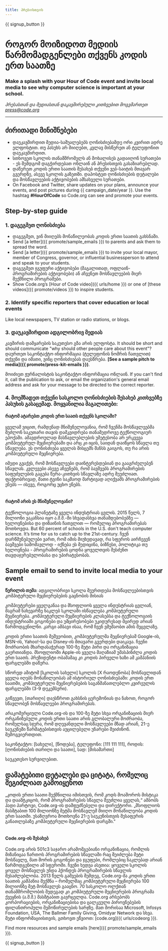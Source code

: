 ```yaml
---
title: პრესისთვის
---
```


{{ signup_button }}

# როგორ მოიზიდოთ მედიის წარმომადგენლები თქვენს კოდის ერთ საათზე

### Make a splash with your Hour of Code event and invite local media to see why computer science is important at your school.

*პრესასთან და მედიასთან დაკავშირებული კითხვებით მოგვმართეთ <press@code.org>*

* * *

## ძირითადი მინიშნებები

- დაუკავშირდით მედია-საშუალებებს ღონისძიებამდე ორი კვირით ადრე ელფოსტით. თუ პასუხს არ მიიღებთ, კვლავ მისწერეთ ან ტელეფონით დაუკავშირდით.
- სთხოვეთ სკოლის თანამშრომელს ან მოხალისეს გადაიღონ სურათები - ეს შემდგომ დაგჭირდებათ ონლაინ ან პრესისთვის გასაზიარებლად.
- დაწერეთ კოდის ერთი საათის შესახებ თქვენი ვებ-საიტის მთავარ გვერდზე, ასევე სკოლის გაზეთში. დაპოსტეთ ღონისძიების დეტალები და მოსწავლეების აქტივობების ამსახველი სურათები.
- On Facebook and Twitter, share updates on your plans, announce your events, and post pictures during {{ campaign_date/year }}. Use the hashtag **#HourOfCode** so Code.org can see and promote your events.

## Step-by-step guide

### 1. დაგეგმეთ ღონისძიება

- დაგეგმეთ, ვინ მიიღებს მონაწილეობას კოდის ერთი საათის გახსნაში.
- Send [a letter]({{ promote/sample_emails }}) to parents and ask them to spread the word.
- Send [a letter]({{ promote/sample_emails }}) to invite your local mayor, member of Congress, governor, or influential businessperson to attend and speak to your students.
- დაგეგმეთ ჯგუფური აქტივობები (მაგალითად, ოფლაინ-პროგრამირების აქტივობები) ან აჩვენეთ მოსწავლეების მიერ შექმნილი პროგრამები.
- Show Code.org’s [Hour of Code video]({{ urls/home }}) or one of [these videos]({{ promote/videos }}) to inspire students. <br />

### 2. Identify specific reporters that cover education or local events

Like local newspapers, TV station or radio stations, or blogs. <br />

### 3. დაუკავშირდით ადგილობრივ მედიას

კავშირის დამყარების საკუთესო გზა არის ელფოსტა. It should be short and should communicate "why should other people care about this event"? დაურთეთ საკონტაქტო ინფორმაცია (ტელეფონის ნომრის ჩათვლით) თქვენი და იმათი, ვინც ღონისძიებას დაესწრება. **[See a sample pitch to media]({{ promote/press-kit-emails }})**.

მოიძიეთ ჟურნალისტის საკონტაქტო ინფორმაცია ონლაინ. If you can't find it, call the publication to ask, or email the organization's general email address and ask for your message to be directed to the correct reporter. <br />

### 4. მოემზადეთ თქვენი სასკოლო ღონისძიების შესახებ კითხვებზე პასუხის გასაცემად. მოყვანილია მაგალითები:

#### რატომ ატარებთ კოდის ერთ საათს თქვენს სკოლაში?

ყველამ ვიცით, რამდენად მნიშვნელოვანია, რომ ჩვენმა მოსწავლეებმა შეძლონ საკუთარი თავის დამკვიდრება თანამედროვე ტექნოლოგიურ ეპოქაში. ამავდროულად მასწავლებლების უმეტესობა არ ერკვევა კომპიუტერულ მეცნიერებაში და არც კი იცის, საიდან დაიწყოს სწავლა თუ სწავლება. ეს ღონისძიება ყველას მისცემს შანსს გაიგოს, თუ რა არის კომპიუტერული მეცნიერება.

იმედი გვაქვს, რომ მოსწავლეები დაინტერესდებიან და გააგრძელებენ სწავლას. კვლევები ასევე აჩვენებს, რომ ბავშვებს პროგრამირების საფუძვლების გაგება წერა-კითხვის სწავლაზე ადრე შეუძლიათ. ფაქტობრივად, მათი ტვინი საკმაოდ მარტივად აღიქვამს პროგრამირების ენებს — ისევე, როგორც უცხო ენებს. <br /> <br />

#### რატომ არის ეს მნიშვნელოვანი?

ტექნოლოგია პლანეტაზე ყველა ინდუსტრიას ცვლის. 2015 წელს, 7 მილიონი ვაკანსია იყო ა.შ.შ.-ში სხვადასხვა თანამდებობებზე — ხელოვნებისა და დიზაინის ჩათვლით — რომელიც პროგრამირებას მოთხოვდა. But 60 percent of schools in the U.S. don't teach computer science. It’s time for us to catch up to the 21st-century. ჩვენ დარწმუნებულები ვართ, რომ იმის მიუხედავად, რა სფეროს აირჩევენ ბავშვები სამომავლოდ - იქნება ეს მედიცინა, ბიზნესი, პოლიტიკა თუ ხელოვნება - პროგრამირების ცოდნა ყოველთვის შესძენთ თავდაჯერებულობასა და უპირატესობას. <br />

<a id="sample-emails"></a>

## Sample email to send to invite local media to your event

**წერილის თემა:** ადგილობრივი სკოლა შეურთდება მოსწავლეებისთვის კომპიტერული მეცნიერებების გაცნობის მისიას

კომპიუტერები ყველგანაა და მსოფლიოს ყველა ინდუსტრიას ცვლიან, მაგრამ ნახევარზე ნაკლებ სკოლაში ისწავლება კომპიუტერული მეცნიერება. კომპიუტერული მეცნიერების კლასებსა და ტექნოლოგიის ინდუსტრიაში გოგონები და უმცირესობები უკიდურესად მცირედ არიან წარმოდგენილნი. კარგი ამბავი ისაა, რომ ჩვენ ვმუშაობთ ამის შეცვლაზე.

კოდის ერთი საათის მეშვეობით, კომპიუტერულმა მეცნიერებამ Google-ის, MSN-ის, Yahoo!-სა და Disney-ის მთავარი გვერდები დაიკავა. ჩვენი მოძრაობის მხარდასაჭერად 100-ზე მეტი პირი და ორგანიზაცია გაერთიანდა. მსოფლიოში Apple-ის ყველა მაღაზიამ უმასპინძლა კოდის ერთ საათს. პრეზიდენტი ობამამაც კი კოდის პირველი ხაზი ამ კამპანიის ფარგლებში დაწერა.

სწორედ ამიტომ [სკოლის სახელი] სკოლის [X რაოდენობა] მოსწავლიდან ყველა იღებს მონაწილეობას ამ ისტორიულ ღონისძიებაში: კოდის ერთ საათში, კომპიუტერული მეცნიერებების საგანმანათლებლო კვირეულის ფარგლებში (3-9 დეკემბერი).

გიწვევთ, [თარიღი] დაესწროთ გახსნის ცერემონიას და ნახოთ, როგორ სწავლობენ მოსწავლეები პროგრამირებას.

არაკომერციული Code.org-ის და 100-ზე მეტი სხვა ორგანიზაციის მიერ ორგანიზებული კოდის ერთი საათი არის გლობალური მოძრაობა, რომელსაც სჯერა, რომ დღევანდელი მოსწავლეები მზად არიან, 21-ე საუკუნეში წარმატებისთვის აუცილებელი უნარები შეიძინონ. შემოგვიერთდით.

საკონტაქტო: [სახელი], [წოდება], ტელეფონი: [111 111 111], როდის: [ღონისძიების თარიღი და საათი], სად: [მისამართი]

საუკეთესო სურვილებით.<br />

## დამატებითი დეტალები და ციტატა, რომელიც შეგიძლიათ გამოიყენოთ

„კოდის ერთი საათი შექმნილია იმისთვის, რომ კოდს მოაშოროს მისტიკა და დაამტკიცოს, რომ პროგრამირების სწავლა შეუძლია ყველას,“ ამბობს ჰადი პარტოვი, Code.org-ის დამფუძნებელი და დირექტორი. „მსოფლიოს მასშტაბით 100 მილიონზე მეტმა მოსწავლემ მიიღო მონაწილეობა კოდის ერთ საათში. უსაზღვროა მოთხოვნა 21-ე საუკუნისთვის შესაფერის განათლებაზე კომპიუტერული მეცნიერების დარგში." <br /> <br />

#### Code.org-ის შესახებ

Code.org არის 501c3 საჯარო არამომგებიანი ორგანიზაცია, რომლის მიზანიცაა ჩართოს პროგრამირების სწავლაში რაც შეიძლება მეტი მოსწავლე, მათ შორის გოგონები და ჯგუფები, რომლებიც ნაკლებად არიან წარმოდგენილი ამ სფეროში. ჩვენი ხედვა ასეთია: ყოველი სკოლის ყოველ მოსწავლეს უნდა ჰქონდეს პროგრამირების სწავლის შესაძლებლობა. 2013 წელს გაშვების შემდეგ, Code.org-მა კოდის ერთი საათის კამპანია შექმნა – რომელმაც კომპიუტერული მეცნიერება 100 მილიონზე მეტ მოსწავლეს გააცნო. 70 სასკოლო ოლქთან თანამშრომლობის შედეგად კი კომპიუტერული მეცნიერების პროგრამა ქვეყნის (ა.შ.შ.) მასშტაბით გავრცელდა. Code.org არსებობს კორპორაციების, ორგანიზაციებისა და ცალკეული პიროვნებების ფილანთროპული შემოწირულების ხარჯზე. მათ შორისაა Microsoft, Infosys Foundation, USA, The Ballmer Family Giving, Omidyar Network და სხვა. მეტი ინფორმაციისთვის, გთხოვთ ეწვიოთ: [code.org]({{ urls/codeorg }}).

  
Find more resources and sample emails [here]({{ promote/sample_emails }}).

{{ signup_button }}